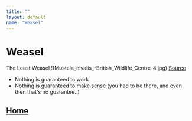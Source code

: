 ```yaml
---
title: ""
layout: default
name: "Weasel"
---
```


# Weasel
The Least Weasel
!(Mustela_nivalis_-British_Wildlife_Centre-4.jpg)
[Source](https://en.wikipedia.org/wiki/Least_weasel#/media/File:Mustela_nivalis_-British_Wildlife_Centre-4.jpg)

- Nothing is guaranteed to work 
- Nothing is guaranteed to make sense (you had to be there, and even then that's no guarantee..)

## [Home](http://australianantarcticdatacentre.github.io/GentleR/)


